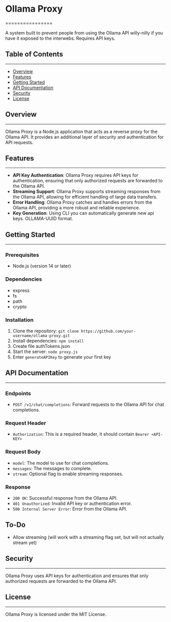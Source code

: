

# Ollama Proxy
================

A system built to prevent people from using the Ollama API willy-nilly if you have it exposed to the interwebs. Requires API keys.

## Table of Contents
-----------------

* [Overview](#overview)
* [Features](#features)
* [Getting Started](#getting-started)
* [API Documentation](#api-documentation)
* [Security](#security)
* [License](#license)

## Overview
------------

Ollama Proxy is a Node.js application that acts as a reverse proxy for the Ollama API. It provides an additional layer of security and authentication for API requests.

## Features
------------

* **API Key Authentication**: Ollama Proxy requires API keys for authentication, ensuring that only authorized requests are forwarded to the Ollama API.
* **Streaming Support**: Ollama Proxy supports streaming responses from the Ollama API, allowing for efficient handling of large data transfers.
* **Error Handling**: Ollama Proxy catches and handles errors from the Ollama API, providing a more robust and reliable experience.
* **Key Generation**: Using CLI you can automatically generate new api keys. OLLAMA-UUID format.

## Getting Started
-----------------

### Prerequisites

* Node.js (version 14 or later)


### Dependencies
* express
* fs
* path
* crypto

### Installation

1. Clone the repository: `git clone https://github.com/your-username/ollama-proxy.git`
2. Install dependencies: `npm install`
3. Create file authTokens.json
4. Start the server: `node proxy.js`
5. Enter `generateAPIKey` to generate your first key

## API Documentation
-------------------

### Endpoints

* `POST /v1/chat/completions`: Forward requests to the Ollama API for chat completions.

### Request Header
* `Authorization`: This is a required header, it should contain `Bearer <API-KEY>`

### Request Body

* `model`: The model to use for chat completions.
* `messages`: The messages to complete.
* `stream`: Optional flag to enable streaming responses.

### Response

* `200 OK`: Successful response from the Ollama API.
* `401 Unauthorized`: Invalid API key or authentication error.
* `500 Internal Server Error`: Error from the Ollama API.

## To-Do
* Allow streaming (will work with a streaming flag set, but will not actually stream yet)

## Security
------------

Ollama Proxy uses API keys for authentication and ensures that only authorized requests are forwarded to the Ollama API.

## License
---------

Ollama Proxy is licensed under the MIT License.